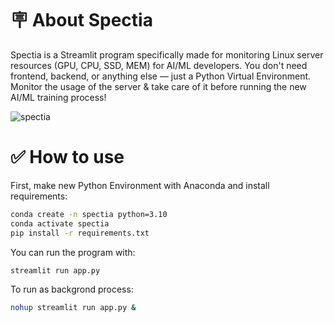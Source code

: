 # 🪧 About Spectia

Spectia is a Streamlit program specifically made for monitoring Linux server resources (GPU, CPU, SSD, MEM) for AI/ML developers. You don't need frontend, backend, or anything else — just a Python Virtual Environment. Monitor the usage of the server & take care of it before running the new AI/ML training process!

![spectia](https://github.com/user-attachments/assets/83ca096b-07c1-48bd-aa7c-e3b80d1fa6d5)

# ✅ How to use

First, make new Python Environment with Anaconda and install requirements:
```bash
conda create -n spectia python=3.10
conda activate spectia
pip install -r requirements.txt
```

You can run the program with:
```bash
streamlit run app.py
```

To run as backgrond process:
```bash
nohup streamlit run app.py &
```
